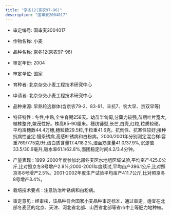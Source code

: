 ```yaml
---
title: "京冬12(京农97-96)"
description: "国审麦2004017"
---
```

* 审定编号:  国审麦2004017

*  作物名称:  小麦

*  品种名称:  京冬12(京农97-96)

*  审定年份:  2004

*  审定单位:  国家

* 育种者:  北京杂交小麦工程技术研究中心

*  申请者:  北京杂交小麦工程技术研究中心

*  品种来源:  早熟轮选群体(含京农79-2、83-91、丰抗7、农大早、京双早等)

*  特征特性 : 
冬性,中熟,全生育期258天。幼苗半匍匐,分蘖力较强,苗期叶片宽大,植株整齐,繁茂性好。株高85-90厘米。穗纺锤型,长芒,白壳,红粒,粒质较硬。平均亩穗数44.4万穗,穗粒数29.5粒,千粒重41.6克。抗倒性、抗寒性较好;接种抗病性鉴定:慢条锈病,高感叶锈病和白粉病。2000/2001年分别测定混合样:容重769/775克/升,蛋白质含量17.4/18.2%,湿面筋含量41.0/37.9%,沉淀值33.5/30.9毫升,吸水率61.1/62.8%,面团稳定时间4.2/3.4分钟。
 
*  产量表现 : 
1999-2000年度参加北部冬麦区水地组区域试验,平均亩产425.0公斤,比对照京冬8号增产2.9%;2000-2001年度续试,平均亩产396.1公斤,比对照京冬8号增产2.5%。2001-2002年度生产试验平均亩产411.7公斤,比对照京冬8号增产3.4%。

*  栽培技术要点 : 
注意防治叶锈病和白粉病。

*  审定意见 : 
经审核，该品种符合国家小麦品种审定标准，通过审定。适宜在北部冬麦区的北京、天津、河北省北部、山西省北部等省市中上等肥力地种植。
